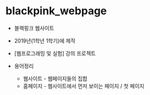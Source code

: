 # blackpink_webpage

* 블랙핑크 웹사이트
* 2019년(1학년 1학기)에 제작  
* [웹프로그래밍 및 실험] 강의 프로젝트


* 용어정리
  - 웹사이트 - 웹페이지들의 집합
  - 홈페이지 - 웹사이트에서 먼저 보이는 페이지 / 첫 페이지
